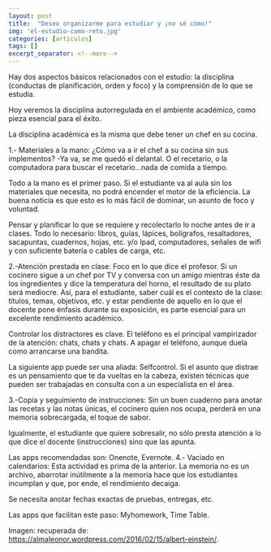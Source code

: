 ```yaml
---
layout: post
title:  "Deseo organizarme para estudiar y ¡no sé cómo!"
img: 'el-estudio-como-reto.jpg'
categories: [articulos]
tags: []
excerpt_separator: <!--more-->
---
```


Hay dos aspectos básicos relacionados con el estudio: la disciplina (conductas de planificación, orden y foco)  y la comprensión de lo que se estudia.

<!--more-->

Hoy veremos   la disciplina autorregulada  en el ambiente académico, como pieza  esencial para el éxito.

La disciplina académica es la misma que debe tener un chef en su cocina.

1.- Materiales  a la mano:
¿Cómo va a ir el chef a su cocina sin sus implementos? -Ya va, se me quedó el delantal. O el recetario, o la computadora para buscar el recetario…nada de comida a tiempo.

Todo a la mano es el primer paso. Si el estudiante va al aula sin los materiales que necesita, no podrá encender el motor de la eficiencia. La buena noticia es que esto es lo más fácil de dominar, un asunto de foco y voluntad.

Pensar y planificar  lo que se requiere y recolectarlo lo noche antes de ir a clases.  Todo lo necesario: libros, guías, lápices, bolígrafos, resaltadores, sacapuntas, cuadernos, hojas, etc. y/o  Ipad, computadores,  señales de wifi y con suficiente batería  o cables de carga, etc.

2.-Atención prestada en clase:
Foco en lo que  dice el profesor. Si un cocinero sigue a un chef por TV y conversa con un amigo  mientras éste da los ingredientes y dice la temperatura del horno,  el resultado de su plato será mediocre. Así, para el estudiante, saber cuál es el contexto de la clase: títulos, temas, objetivos, etc. y estar pendiente de aquello en lo que el docente pone énfasis durante su exposición,  es parte esencial para un excelente rendimiento académico.

Controlar los distractores es clave.  El teléfono es el principal vampirizador de la atención: chats, chats  y chats. A apagar el teléfono, aunque duela como  arrancarse una bandita.

La siguiente app puede ser una aliada: Selfcontrol.
Si el asunto que  distrae es un pensamiento que te da vueltas en la cabeza,  existen técnicas que pueden ser trabajadas en  consulta con a un especialista en el área.

3.-Copia y seguimiento de instrucciones:
Sin un buen cuaderno para anotar las recetas y las notas únicas,  el cocinero quien nos ocupa, perderá en una memoria sobrecargada, el toque de sabor.

Igualmente,  el estudiante que quiere sobresalir, no sólo  presta atención a lo que  dice el docente (instrucciones)  sino que las apunta.

Las apps recomendadas  son: Onenote, Evernote.
4.- Vaciado en calendarios:
Esta actividad es prima de la anterior. La memoria no es un archivo, abarrotar inútilmente a la memoria hace que los estudiantes incumplan y que, por ende, el rendimiento decaiga.

Se necesita anotar fechas exactas de pruebas, entregas, etc.

Las apps  que facilitan este paso:  Myhomework,  Time Table.

Imagen: recuperada de: https://almaleonor.wordpress.com/2016/02/15/albert-einstein/.